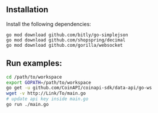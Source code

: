 

## Installation

Install the following dependencies:

```shell
go mod download github.com/bitly/go-simplejson
go mod download github.com/shopspring/decimal
go mod download github.com/gorilla/websocket
```


## Run examples:

```bash
cd /path/to/workspace
export GOPATH=/path/to/workspace
go get -u github.com/CoinAPI/coinapi-sdk/data-api/go-ws
wget -v http://Link/To/main.go
# update api key inside main.go
go run ./main.go
```
